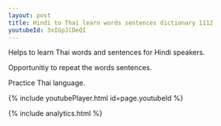 ```yaml
---
layout: post
title: Hindi to Thai learn words sentences dictionary 1112 
youtubeId: 3xIGpJlDeQI
---
```

 
 
Helps to learn Thai words and sentences for Hindi speakers.

Opportunitiy to repeat the words sentences. 

Practice Thai language. 
 
{% include youtubePlayer.html id=page.youtubeId %}
 
 
{% include analytics.html %}